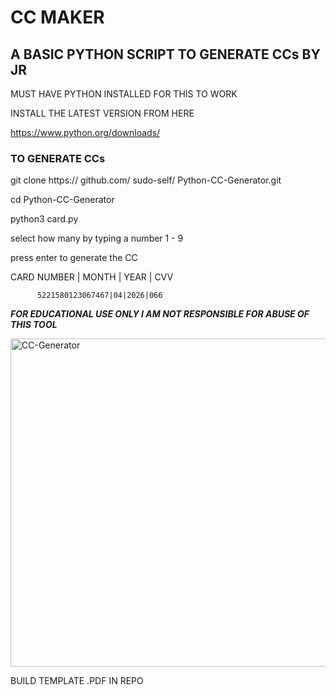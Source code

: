 # CC MAKER

## A BASIC PYTHON SCRIPT TO GENERATE CCs BY JR

MUST HAVE PYTHON INSTALLED FOR THIS TO WORK

INSTALL THE LATEST VERSION FROM HERE

https://www.python.org/downloads/

### TO GENERATE CCs

git clone https:// github.com/ sudo-self/ Python-CC-Generator.git

cd Python-CC-Generator

python3 card.py

select how many by typing a number 1 - 9

press enter to generate the CC

CARD NUMBER | MONTH | YEAR | CVV

          5221580123067467|04|2026|066

*****FOR EDUCATIONAL USE ONLY I AM NOT RESPONSIBLE FOR ABUSE OF THIS TOOL*****  


<img width="525" alt="CC-Generator" src="https://user-images.githubusercontent.com/119916323/226211527-12cc41be-f0c1-40dc-a816-3c2d9199c72d.png">

 
BUILD TEMPLATE .PDF IN REPO  
